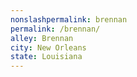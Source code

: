 ```yaml
---
﻿nonslashpermalink: brennan
permalink: /brennan/
alley: Brennan
city: New Orleans
state: Louisiana
---
```

